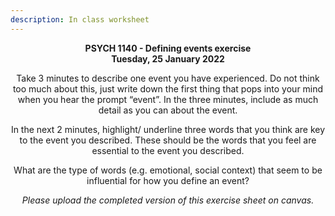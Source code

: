 ```yaml
---
description: In class worksheet
---
```


<center><strong>PSYCH 1140 - Defining events exercise</strong><center>
<center><strong>Tuesday, 25 January 2022</strong><center>

<p>Take 3 minutes to describe one event you have experienced. Do not think too much about this, just write down the first thing that pops into your mind when you hear the prompt “event”. In the three minutes, include as much detail as you can about the event.</p>

<p></p>
<p></p>
<p></p>
<p></p>
<p></p>
 
<p>In the next 2 minutes, highlight/ underline three words that you think are key to the event you described. These should be the words that you feel are essential to the event you described.</p>
  
<p></p>
<p></p>
<p></p>
<p></p>
<p></p>

<p>What are the type of words (e.g. emotional, social context) that seem to be influential for how you define an event?</p>

<p></p>
<p></p>
<p></p>
<p></p>
<p></p> 


<p><em>Please upload the completed version of this exercise sheet on canvas.</em><p>